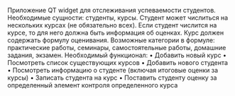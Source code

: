 Приложение QT widget для отслеживания успеваемости студентов.
Необходимые сущности: студенты, курсы.
Студент может числиться на нескольких курсах (не обязательно всех). Если студент числится на курсе, то для него должна быть информация об оценках.
Курс должен содержать формулу оценивания. Возможные категории в формуле: практические работы, семинары, самостоятельные работы, домашние задания, экзамен.
Необходимый функционал:
•	Добавить новый курс
•	Посмотреть список существующих курсов
•	Добавить нового студента
•	Посмотреть информацию о студенте (включая итоговые оценки за курсы)
•	Записать студента на курс
•	Поставить студенту оценку за определенный элемент контроля определенного курса 
